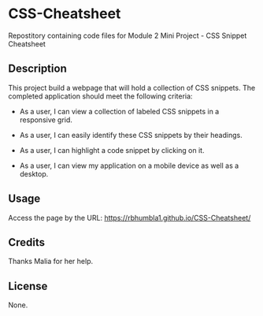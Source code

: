 # CSS-Cheatsheet
Repostitory containing code files for Module 2 Mini Project - CSS Snippet Cheatsheet
## Description
This project build a webpage that will hold a collection of CSS snippets.
The completed application should meet the following criteria:

* As a user, I can view a collection of labeled CSS snippets in a responsive grid.

* As a user, I can easily identify these CSS snippets by their headings.

* As a user, I can highlight a code snippet by clicking on it.

* As a user, I can view my application on a mobile device as well as a desktop.

## Usage

Access the page by the URL: https://rbhumbla1.github.io/CSS-Cheatsheet/

## Credits

Thanks Malia for her help.

## License
None.
